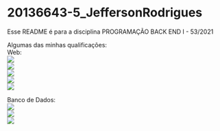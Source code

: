 # 20136643-5_JeffersonRodrigues

Esse README é para a disciplina PROGRAMAÇÃO BACK END I - 53/2021

Algumas das minhas qualificações:<br>
Web:<br>
<img src="https://img.shields.io/badge/HTML5-E34F26?style=for-the-badge&logo=html5&logoColor=white"/><br>
<img src="https://img.shields.io/badge/CSS3-1572B6?style=for-the-badge&logo=css3&logoColor=white"/><br>
<img src="https://img.shields.io/badge/JavaScript-323330?style=for-the-badge&logo=javascript&logoColor=F7DF1E"/><br>
<img src="https://img.shields.io/badge/PHP-777BB4?style=for-the-badge&logo=php&logoColor=white"/><br>
<img src="https://img.shields.io/badge/Bootstrap-563D7C?style=for-the-badge&logo=bootstrap&logoColor=white"/><br>

Banco de Dados:<br>
<img src="https://img.shields.io/badge/MySQL-00000F?style=for-the-badge&logo=mysql&logoColor=white"/><br>
<img src="https://img.shields.io/badge/PostgreSQL-316192?style=for-the-badge&logo=postgresql&logoColor=white"/><br>
<img src="https://img.shields.io/badge/Microsoft%20SQL%20Sever-CC2927?style=for-the-badge&logo=microsoft%20sql%20server&logoColor=white"/>
